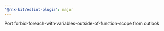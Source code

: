 ```yaml
---
"@rnx-kit/eslint-plugin": major
---
```


Port forbid-foreach-with-variables-outside-of-function-scope from outlook
